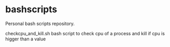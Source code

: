 # bashscripts

Personal bash scripts repository.

checkcpu_and_kill.sh
bash script to check cpu of a process and kill if cpu is higger than a value

